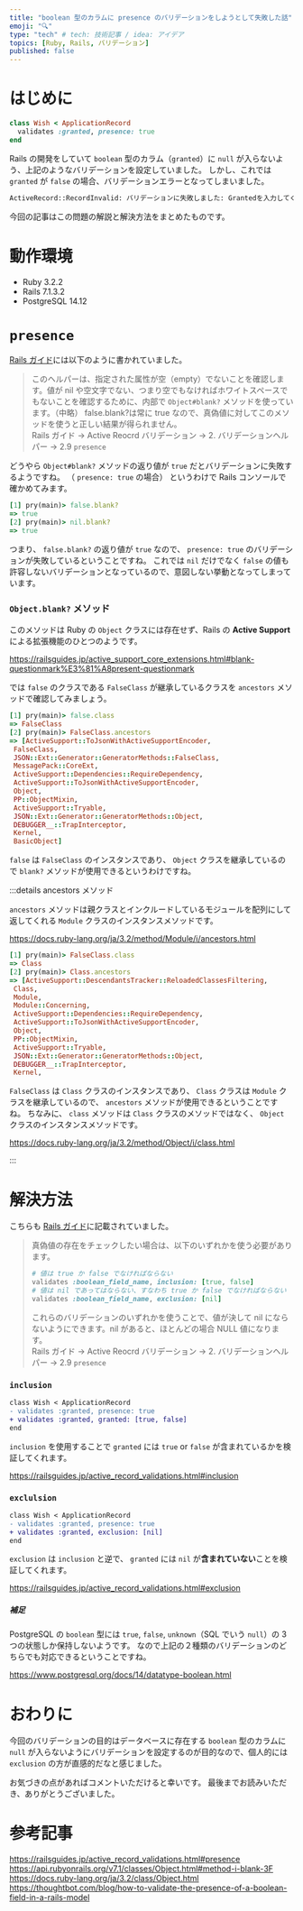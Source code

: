 ```yaml
---
title: "boolean 型のカラムに presence のバリデーションをしようとして失敗した話"
emoji: "🔍"
type: "tech" # tech: 技術記事 / idea: アイデア
topics: [Ruby, Rails, バリデーション]
published: false
---
```


# はじめに

```ruby
class Wish < ApplicationRecord
  validates :granted, presence: true
end
```

Rails の開発をしていて `boolean` 型のカラム（`granted`）に `null` が入らないよう、上記のようなバリデーションを設定していました。
しかし、これでは `granted` が `false` の場合、バリデーションエラーとなってしまいました。

```bash
ActiveRecord::RecordInvalid: バリデーションに失敗しました: Grantedを入力してください
```

今回の記事はこの問題の解説と解決方法をまとめたものです。

# 動作環境

- Ruby 3.2.2
- Rails 7.1.3.2
- PostgreSQL 14.12

# `presence`

[Rails ガイド](https://railsguides.jp/active_record_validations.html#presence)には以下のように書かれていました。

> このヘルパーは、指定された属性が空（empty）でないことを確認します。値が nil や空文字でない、つまり空でもなければホワイトスペースでもないことを確認するために、内部で `Object#blank?` メソッドを使っています。（中略）
> false.blank?は常に true なので、真偽値に対してこのメソッドを使うと正しい結果が得られません。<br>
> Rails ガイド -> Active Reocrd バリデーション -> 2. バリデーションヘルパー -> 2.9 `presence`

どうやら `Object#blank?` メソッドの返り値が `true` だとバリデーションに失敗するようですね。
（ `presence: true` の場合）
というわけで Rails コンソールで確かめてみます。

```ruby
[1] pry(main)> false.blank?
=> true
[2] pry(main)> nil.blank?
=> true
```

つまり、 `false.blank?` の返り値が `true` なので、 `presence: true` のバリデーションが失敗しているということですね。
これでは `nil` だけでなく `false` の値も許容しないバリデーションとなっているので、意図しない挙動となってしまっています。

### `Object.blank?` メソッド

このメソッドは Ruby の `Object` クラスには存在せず、Rails の **Active Support** による拡張機能のひとつのようです。

https://railsguides.jp/active_support_core_extensions.html#blank-questionmark%E3%81%A8present-questionmark

では `false` のクラスである `FalseClass` が継承しているクラスを `ancestors` メソッドで確認してみましょう。

```ruby
[1] pry(main)> false.class
=> FalseClass
[2] pry(main)> FalseClass.ancestors
=> [ActiveSupport::ToJsonWithActiveSupportEncoder,
 FalseClass,
 JSON::Ext::Generator::GeneratorMethods::FalseClass,
 MessagePack::CoreExt,
 ActiveSupport::Dependencies::RequireDependency,
 ActiveSupport::ToJsonWithActiveSupportEncoder,
 Object,
 PP::ObjectMixin,
 ActiveSupport::Tryable,
 JSON::Ext::Generator::GeneratorMethods::Object,
 DEBUGGER__::TrapInterceptor,
 Kernel,
 BasicObject]
```

`false` は `FalseClass` のインスタンスであり、 `Object` クラスを継承しているので `blank?` メソッドが使用できるというわけですね。

:::details ancestors メソッド

`ancestors` メソッドは親クラスとインクルードしているモジュールを配列にして返してくれる `Module` クラスのインスタンスメソッドです。

https://docs.ruby-lang.org/ja/3.2/method/Module/i/ancestors.html

```ruby
[1] pry(main)> FalseClass.class
=> Class
[2] pry(main)> Class.ancestors
=> [ActiveSupport::DescendantsTracker::ReloadedClassesFiltering,
 Class,
 Module,
 Module::Concerning,
 ActiveSupport::Dependencies::RequireDependency,
 ActiveSupport::ToJsonWithActiveSupportEncoder,
 Object,
 PP::ObjectMixin,
 ActiveSupport::Tryable,
 JSON::Ext::Generator::GeneratorMethods::Object,
 DEBUGGER__::TrapInterceptor,
 Kernel,
```

`FalseClass` は `Class` クラスのインスタンスであり、 `Class` クラスは `Module` クラスを継承しているので、 `ancestors` メソッドが使用できるということですね。
ちなみに、 `class` メソッドは `Class` クラスのメソッドではなく、 `Object` クラスのインスタンスメソッドです。

https://docs.ruby-lang.org/ja/3.2/method/Object/i/class.html

:::

# 解決方法

こちらも [Rails ガイド](https://railsguides.jp/active_record_validations.html#presence)に記載されていました。

> 真偽値の存在をチェックしたい場合は、以下のいずれかを使う必要があります。
>
> ```ruby
> # 値は true か false でなければならない
> validates :boolean_field_name, inclusion: [true, false]
> # 値は nil であってはならない、すなわち true か false でなければならない
> validates :boolean_field_name, exclusion: [nil]
> ```
>
> これらのバリデーションのいずれかを使うことで、値が決して nil にならないようにできます。nil があると、ほとんどの場合 NULL 値になります。<br>
> Rails ガイド -> Active Reocrd バリデーション -> 2. バリデーションヘルパー -> 2.9 `presence`

### `inclusion`

```diff ruby
class Wish < ApplicationRecord
- validates :granted, presence: true
+ validates :granted, granted: [true, false]
end
```

`inclusion` を使用することで `granted` には `true` or `false` が含まれているかを検証してくれます。

https://railsguides.jp/active_record_validations.html#inclusion

### `exclulsion`

```diff ruby
class Wish < ApplicationRecord
- validates :granted, presence: true
+ validates :granted, exclusion: [nil]
end
```

`exclusion` は `inclusion` と逆で、 `granted` には `nil` が**含まれていない**ことを検証してくれます。

https://railsguides.jp/active_record_validations.html#exclusion

##### 補足

PostgreSQL の `boolean` 型には `true`, `false`, `unknown`（SQL でいう `null`）の 3 つの状態しか保持しないようです。
なので上記の２種類のバリデーションのどちらでも対応できるということですね。

https://www.postgresql.org/docs/14/datatype-boolean.html

# おわりに

今回のバリデーションの目的はデータベースに存在する `boolean` 型のカラムに `null` が入らないようにバリデーションを設定するのが目的なので、個人的には `exclusion` の方が直感的だなと感じました。

お気づきの点があればコメントいただけると幸いです。
最後までお読みいただき、ありがとうございました。

# 参考記事

https://railsguides.jp/active_record_validations.html#presence
https://api.rubyonrails.org/v7.1/classes/Object.html#method-i-blank-3F
https://docs.ruby-lang.org/ja/3.2/class/Object.html
https://thoughtbot.com/blog/how-to-validate-the-presence-of-a-boolean-field-in-a-rails-model
